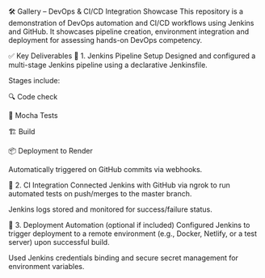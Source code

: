 🛠️ Gallery – DevOps & CI/CD Integration Showcase
This repository is a demonstration of DevOps automation and CI/CD workflows using Jenkins and GitHub. It showcases pipeline creation, environment integration and deployment for assessing hands-on DevOps competency.

✅ Key Deliverables
🔧 1. Jenkins Pipeline Setup
Designed and configured a multi-stage Jenkins pipeline using a declarative Jenkinsfile.

Stages include:

🔍 Code check

🧪 Mocha Tests

🏗️ Build 

📦 Deployment to Render

Automatically triggered on GitHub commits via webhooks.


🧪 2. CI Integration
Connected Jenkins with GitHub via ngrok to run automated tests on push/merges to the master branch.

Jenkins logs stored and monitored for success/failure status.


🚀 3. Deployment Automation (optional if included)
Configured Jenkins to trigger deployment to a remote environment (e.g., Docker, Netlify, or a test server) upon successful build.

Used Jenkins credentials binding and secure secret management for environment variables.




